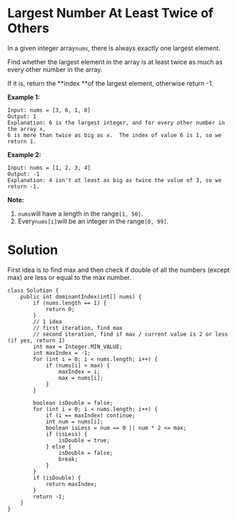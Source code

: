 # Largest Number At Least Twice of Others

In a given integer array`nums`, there is always exactly one largest element.

Find whether the largest element in the array is at least twice as much as every other number in the array.

If it is, return the **index **of the largest element, otherwise return -1.

**Example 1:**

```
Input: nums = [3, 6, 1, 0]
Output: 1
Explanation: 6 is the largest integer, and for every other number in the array x,
6 is more than twice as big as x.  The index of value 6 is 1, so we return 1.
```

**Example 2:**

```
Input: nums = [1, 2, 3, 4]
Output: -1
Explanation: 4 isn't at least as big as twice the value of 3, so we return -1.
```

**Note:**

1. `nums`will have a length in the range`[1, 50]`.
2. Every`nums[i]`will be an integer in the range`[0, 99]`.

# Solution

First idea is to find max and then check if double of all the numbers \(except max\) are less or equal to the max number.

```
class Solution {
    public int dominantIndex(int[] nums) {
        if (nums.length == 1) {
            return 0;
        }
        // 1 idea
        // first iteration, find max
        // second iteration, find if max / current value is 2 or less (if yes, return 1)
        int max = Integer.MIN_VALUE;
        int maxIndex = -1;
        for (int i = 0; i < nums.length; i++) {
            if (nums[i] > max) {
                maxIndex = i;
                max = nums[i];
            }
        }

        boolean isDouble = false;
        for (int i = 0; i < nums.length; i++) {
            if (i == maxIndex) continue;
            int num = nums[i];
            boolean isLess = num == 0 || num * 2 <= max;
            if (isLess) {
                isDouble = true;
            } else {
                isDouble = false;
                break;
            }
        }
        if (isDouble) {
            return maxIndex;
        }
        return -1;
    }
}
```



